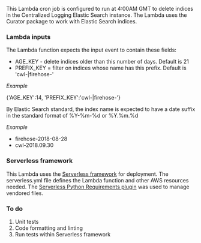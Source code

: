 This Lambda cron job is configured to run at 4:00AM GMT to delete indices in the Centralized Logging Elastic Search instance.  The Lambda uses the Curator package to work with Elastic Search indices.
 
### Lambda inputs
 
The Lambda function expects the input event to contain these fields:

* AGE_KEY - delete indices older than this number of days.  Default is 21
* PREFIX_KEY = filter on indices whose name has this prefix.  Default is 'cwl-|firehose-'

*Example*

{'AGE_KEY':14, 'PREFIX_KEY':'cwl-|firehose-'}

By Elastic Search standard, the index name is expected to have a date suffix in the standard format of %Y-%m-%d or %Y.%m.%d

*Example*

* firehose-2018-08-28
* cwl-2018.09.30

### Serverless framework

This Lambda uses the [Serverless framework](https://www.google.com/search?q=serverless+framework&rlz=1C5CHFA_enUS801US801&oq=serverless+fra&aqs=chrome.0.0j69i60l3j69i59l2.4230j1j7&sourceid=chrome&ie=UTF-8) for deployment.  The serverless.yml file defines the Lambda function and other AWS resources needed.  The [Serverless Python Requirements plugin](https://www.npmjs.com/package/serverless-python-requirements) was used to manage vendored files.


### To do

1. Unit tests
2. Code formatting and linting
3. Run tests within Serverless framework